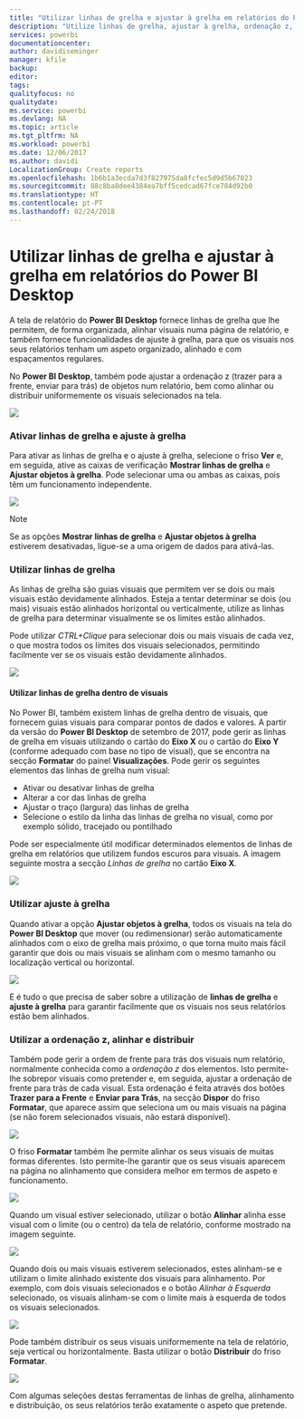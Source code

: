 ```yaml
---
title: "Utilizar linhas de grelha e ajustar à grelha em relatórios do Power BI Desktop"
description: "Utilize linhas de grelha, ajustar à grelha, ordenação z, alinhamento e distribuição em relatórios do Power BI Desktop"
services: powerbi
documentationcenter: 
author: davidiseminger
manager: kfile
backup: 
editor: 
tags: 
qualityfocus: no
qualitydate: 
ms.service: powerbi
ms.devlang: NA
ms.topic: article
ms.tgt_pltfrm: NA
ms.workload: powerbi
ms.date: 12/06/2017
ms.author: davidi
LocalizationGroup: Create reports
ms.openlocfilehash: 1b6b1a3ecda7d3f827975da8fcfec5d9d5b67023
ms.sourcegitcommit: 88c8ba8dee4384ea7bff5cedcad67fce784d92b0
ms.translationtype: HT
ms.contentlocale: pt-PT
ms.lasthandoff: 02/24/2018
---
```

# <a name="use-gridlines-and-snap-to-grid-in-power-bi-desktop-reports"></a>Utilizar linhas de grelha e ajustar à grelha em relatórios do Power BI Desktop
A tela de relatório do **Power BI Desktop** fornece linhas de grelha que lhe permitem, de forma organizada, alinhar visuais numa página de relatório, e também fornece funcionalidades de ajuste à grelha, para que os visuais nos seus relatórios tenham um aspeto organizado, alinhado e com espaçamentos regulares.

No **Power BI Desktop**, também pode ajustar a ordenação z (trazer para a frente, enviar para trás) de objetos num relatório, bem como alinhar ou distribuir uniformemente os visuais selecionados na tela.

![](media/desktop-gridlines-snap-to-grid/snap-to-grid_0.png)

### <a name="enabling-gridlines-and-snap-to-grid"></a>Ativar linhas de grelha e ajuste à grelha
Para ativar as linhas de grelha e o ajuste à grelha, selecione o friso **Ver** e, em seguida, ative as caixas de verificação **Mostrar linhas de grelha** e **Ajustar objetos à grelha**. Pode selecionar uma ou ambas as caixas, pois têm um funcionamento independente.

![](media/desktop-gridlines-snap-to-grid/snap-to-grid_1.png)

> [!NOTE]
> Se as opções **Mostrar linhas de grelha** e **Ajustar objetos à grelha** estiverem desativadas, ligue-se a uma origem de dados para ativá-las.
> 
> 

### <a name="using-gridlines"></a>Utilizar linhas de grelha
As linhas de grelha são guias visuais que permitem ver se dois ou mais visuais estão devidamente alinhados. Esteja a tentar determinar se dois (ou mais) visuais estão alinhados horizontal ou verticalmente, utilize as linhas de grelha para determinar visualmente se os limites estão alinhados.

Pode utilizar *CTRL+Clique* para selecionar dois ou mais visuais de cada vez, o que mostra todos os limites dos visuais selecionados, permitindo facilmente ver se os visuais estão devidamente alinhados.

![](media/desktop-gridlines-snap-to-grid/snap-to-grid_2.png)

#### <a name="using-gridlines-inside-visuals"></a>Utilizar linhas de grelha dentro de visuais
No Power BI, também existem linhas de grelha dentro de visuais, que fornecem guias visuais para comparar pontos de dados e valores. A partir da versão do **Power BI Desktop** de setembro de 2017, pode gerir as linhas de grelha em visuais utilizando o cartão do **Eixo X** ou o cartão do **Eixo Y** (conforme adequado com base no tipo de visual), que se encontra na secção **Formatar** do painel **Visualizações**. Pode gerir os seguintes elementos das linhas de grelha num visual:

* Ativar ou desativar linhas de grelha
* Alterar a cor das linhas de grelha
* Ajustar o traço (largura) das linhas de grelha
* Selecione o estilo da linha das linhas de grelha no visual, como por exemplo sólido, tracejado ou pontilhado

Pode ser especialmente útil modificar determinados elementos de linhas de grelha em relatórios que utilizem fundos escuros para visuais. A imagem seguinte mostra a secção *Linhas de grelha* no cartão **Eixo X**.

![](media/desktop-gridlines-snap-to-grid/snap-to-grid_9.png)

### <a name="using-snap-to-grid"></a>Utilizar ajuste à grelha
Quando ativar a opção **Ajustar objetos à grelha**, todos os visuais na tela do **Power BI Desktop** que mover (ou redimensionar) serão automaticamente alinhados com o eixo de grelha mais próximo, o que torna muito mais fácil garantir que dois ou mais visuais se alinham com o mesmo tamanho ou localização vertical ou horizontal.

![](media/desktop-gridlines-snap-to-grid/snap-to-grid_3.png)

E é tudo o que precisa de saber sobre a utilização de **linhas de grelha** e **ajuste à grelha** para garantir facilmente que os visuais nos seus relatórios estão bem alinhados.

### <a name="using-z-order-align-and-distribute"></a>Utilizar a ordenação z, alinhar e distribuir
Também pode gerir a ordem de frente para trás dos visuais num relatório, normalmente conhecida como a *ordenação z* dos elementos. Isto permite-lhe sobrepor visuais como pretender e, em seguida, ajustar a ordenação de frente para trás de cada visual. Esta ordenação é feita através dos botões **Trazer para a Frente** e **Enviar para Trás**, na secção **Dispor** do friso **Formatar**, que aparece assim que seleciona um ou mais visuais na página (se não forem selecionados visuais, não estará disponível).

![](media/desktop-gridlines-snap-to-grid/snap-to-grid_4.png)

O friso **Formatar** também lhe permite alinhar os seus visuais de muitas formas diferentes. Isto permite-lhe garantir que os seus visuais aparecem na página no alinhamento que considera melhor em termos de aspeto e funcionamento.

![](media/desktop-gridlines-snap-to-grid/snap-to-grid_5.png)

Quando um visual estiver selecionado, utilizar o botão **Alinhar** alinha esse visual com o limite (ou o centro) da tela de relatório, conforme mostrado na imagem seguinte.

![](media/desktop-gridlines-snap-to-grid/snap-to-grid_6.png)

Quando dois ou mais visuais estiverem selecionados, estes alinham-se e utilizam o limite alinhado existente dos visuais para alinhamento. Por exemplo, com dois visuais selecionados e o botão *Alinhar à Esquerda* selecionado, os visuais alinham-se com o limite mais à esquerda de todos os visuais selecionados.

![](media/desktop-gridlines-snap-to-grid/snap-to-grid_7.png)

Pode também distribuir os seus visuais uniformemente na tela de relatório, seja vertical ou horizontalmente. Basta utilizar o botão **Distribuir** do friso **Formatar**.

![](media/desktop-gridlines-snap-to-grid/snap-to-grid_8.png)

Com algumas seleções destas ferramentas de linhas de grelha, alinhamento e distribuição, os seus relatórios terão exatamente o aspeto que pretende.

